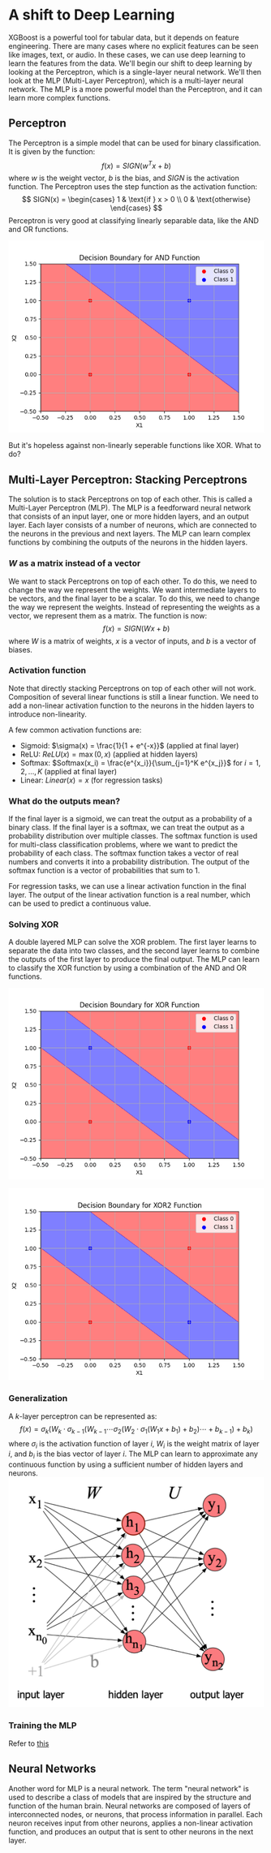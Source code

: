 # A shift to Deep Learning
XGBoost is a powerful tool for tabular data, but it depends on feature engineering. There are many cases where no explicit features can be seen like images, text, or audio. In these cases, we can use deep learning to learn the features from the data. We'll begin our shift to deep learning by looking at the Perceptron, which is a single-layer neural network. We'll then look at the MLP (Multi-Layer Perceptron), which is a multi-layer neural network. The MLP is a more powerful model than the Perceptron, and it can learn more complex functions. 

## Perceptron
The Perceptron is a simple model that can be used for binary classification. It is given by the function:
$$
f(x) = SIGN(w^T x + b)
$$
where $w$ is the weight vector, $b$ is the bias, and $SIGN$ is the activation function. The Perceptron uses the step function as the activation function:
$$
SIGN(x) = \begin{cases}
1 & \text{if } x > 0 \\
0 & \text{otherwise}
\end{cases}
$$
Perceptron is very good at classifying linearly separable data, like the AND and OR functions. 

![AND function](./images/AND.png)

But it's hopeless against non-linearly seperable functions like XOR. What to do?

## Multi-Layer Perceptron: Stacking Perceptrons
The solution is to stack Perceptrons on top of each other. This is called a Multi-Layer Perceptron (MLP). The MLP is a feedforward neural network that consists of an input layer, one or more hidden layers, and an output layer. Each layer consists of a number of neurons, which are connected to the neurons in the previous and next layers. The MLP can learn complex functions by combining the outputs of the neurons in the hidden layers.

### $W$ as a matrix instead of a vector
We want to stack Perceptrons on top of each other. To do this, we need to change the way we represent the weights. We want intermediate layers to be vectors, and the final layer to be a scalar. To do this, we need to change the way we represent the weights. Instead of representing the weights as a vector, we represent them as a matrix. The function is now:
$$
f(x) = SIGN(Wx + b)
$$
where $W$ is a matrix of weights, $x$ is a vector of inputs, and $b$ is a vector of biases. 

### Activation function
Note that directly stacking Perceptrons on top of each other will not work. Composition of several linear functions is still a linear function. We need to add a non-linear activation function to the neurons in the hidden layers to introduce non-linearity. 

A few common activation functions are:
- Sigmoid: $\sigma(x) = \frac{1}{1 + e^{-x}}$ (applied at final layer)
- ReLU: $ReLU(x) = \max(0, x)$ (applied at hidden layers)
- Softmax: $Softmax(x_i) = \frac{e^{x_i}}{\sum_{j=1}^K e^{x_j}}$ for $i=1,2,...,K$ (applied at final layer)
- Linear: $Linear(x) = x$ (for regression tasks)

### What do the outputs mean?
If the final layer is a sigmoid, we can treat the output as a probability of a binary class. If the final layer is a softmax, we can treat the output as a probability distribution over multiple classes. The softmax function is used for multi-class classification problems, where we want to predict the probability of each class. The softmax function takes a vector of real numbers and converts it into a probability distribution. The output of the softmax function is a vector of probabilities that sum to 1.

For regression tasks, we can use a linear activation function in the final layer. The output of the linear activation function is a real number, which can be used to predict a continuous value.

### Solving XOR
A double layered MLP can solve the XOR problem. The first layer learns to separate the data into two classes, and the second layer learns to combine the outputs of the first layer to produce the final output. The MLP can learn to classify the XOR function by using a combination of the AND and OR functions.

![MLP XOR](./images/XOR.png)

![MLP XOR 2](./images/XOR2.png)

### Generalization
A $k$-layer perceptron can be represented as:
$$
f(x) = \sigma_k(W_k \cdot \sigma_{k-1}(W_{k-1} \cdots \sigma_2(W_2 \cdot \sigma_1(W_1 x + b_1) + b_2) \cdots + b_{k-1}) + b_k)
$$
where $\sigma_i$ is the activation function of layer $i$, $W_i$ is the weight matrix of layer $i$, and $b_i$ is the bias vector of layer $i$. The MLP can learn to approximate any continuous function by using a sufficient number of hidden layers and neurons.
![2LP](./images/2LP.png)

### Training the MLP
Refer to [this](./Training.md)

## Neural Networks
Another word for MLP is a neural network. The term "neural network" is used to describe a class of models that are inspired by the structure and function of the human brain. Neural networks are composed of layers of interconnected nodes, or neurons, that process information in parallel. Each neuron receives input from other neurons, applies a non-linear activation function, and produces an output that is sent to other neurons in the next layer.